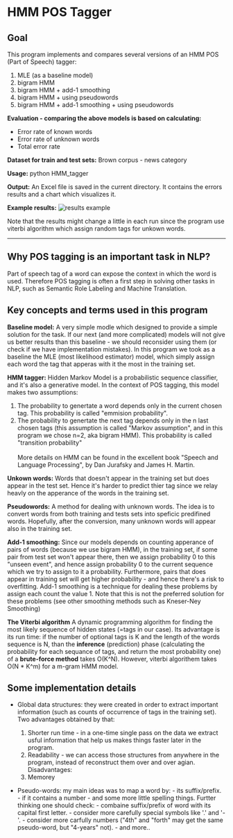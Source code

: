 # HMM POS Tagger

## **Goal**
This program implements and compares several versions of
an HMM POS (Part of Speech) tagger:

1) MLE (as a baseline model)
2) bigram HMM
3) bigram HMM + add-1 smoothing
4) bigram HMM + using pseudowords
5) bigram HMM + add-1 smoothing + using pseudowords

**Evaluation - comparing the above models is based on calculating:**
- Error rate of known words
- Error rate of unknown words
- Total error rate

**Dataset for train and test sets:**
Brown corpus - news category

**Usage:**
python HMM_tagger

**Output:**
An Excel file is saved in the current directory.
It contains the errors results and a chart which visualizes it.
   
**Example results:**
![results example](../master/images/res.png)

 Note that the results might change a little in each run since the program use viterbi algorithm which
assign random tags for unkown words.

-----------------------------------------------------------------------
## **Why POS tagging is an important task in NLP?**
Part of speech tag of a word can expose the context in which the word is used.
Therefore POS tagging is often a first step in solving other tasks in NLP, such as Semantic Role Labeling and Machine Translation.

## **Key concepts and terms used in this program**
**Baseline model:**
A very simple modle which designed to provide a simple solution for the task. If our next (and more complicated) models will not give us better results than this baseline -  we should reconsider using them (or check if we have implementation mistakes). In this program we took as a baseline the MLE (most likelihood estimator) model, which simply assign each word the tag that apperas with it the most in the training set.

**HMM tagger:** 
Hidden Markov Model is a probabilistic sequence classifier, and it's also a generative model.
In the context of POS tagging, this model makes two assumptions: 
1. The probability to genertate a word depends only in the current chosen tag. This probability is called "emmision probability".
2. The probability to genertate the next tag depends only in the n last chosen tags (this assumption is    called "Markov assumption", and in this program we chose n=2, aka bigram HMM). This probability is    called "transition probability" <br />                  
More details on HMM can be found in the excellent book "Speech and Language Processing", by Dan Jurafsky and James H. Martin.

**Unkown words:**
Words that doesn't appear in the training set but does appear in the test set. Hence it's harder to  predict thier tag since we relay heavly on the apperance of the words in the training set.

**Pseudowords:**
A method for dealing with unknown words. The idea is to convert words from both training and tests sets into speficic predifined words. Hopefully, after the conversion, many unknown words will appear also in the training set.

**Add-1 smoothing:**
Since our models depends on counting apperance of pairs of words (because we use bigram HMM), in the training set, if some pair from test set won't appear there, then we assign probability 0 to this "unseen event", and hence assign probability 0 to the current sequence which we try to assign to it a probability. Furthermore, pairs that does appear in training set will get higher probability - and hence there's a risk to overfitting. Add-1 smoothing is a technique for dealing these problems by assign each count the value 1. Note that this is not the preferred solution for these problems (see other smoothing methods such as Kneser-Ney Smoothing)

**The Viterbi algorithm**
A dynamic programming algorithm for finding the most likely sequence of hidden states (=tags in our case). Its advantage is its run time: if the number of optional tags is K and the length of the words sequence is N, than the **inference** (prediction) phase (calculating the probability for each sequance of tags, and return the most probability one) of a **brute-force method** takes O(K^N). However, viterbi algorithem takes O(N * K^m) for a m-gram HMM model.

## **Some implementation details**

* Global data structures: they were created in order to extract
 important information (such as counts of occurrence of tags in the training set).
  Two advantages obtained by that:
  1. Shorter run time - in a one-time single pass on the data we extract usful information 
     that help us makes things faster later in the program. 
  2. Readability - we can access those structures from anywhere in the program, instead of reconstruct
	 them over and over agian. 
  Disadvantages:
  1. Memorey

* Pseudo-words: my main ideas was to map a word by:
                - its suffix/prefix.
				-  if it contains a number
                - and some more little spelling things.
				Furtter thinking one should check:
				- combaine suffix/prefix of word with its capital first letter.
				- consider more carefully special symbols like '.' and '-'.
				- consider more carfully numbers ("4th" and "forth" may get the same pseudo-word,
  				   but "4-years" not).
				- and more..
